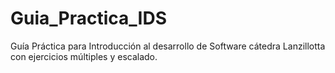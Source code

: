 # Guia_Practica_IDS
Guía Práctica para Introducción al desarrollo de Software cátedra Lanzillotta con ejercicios múltiples y escalado.
